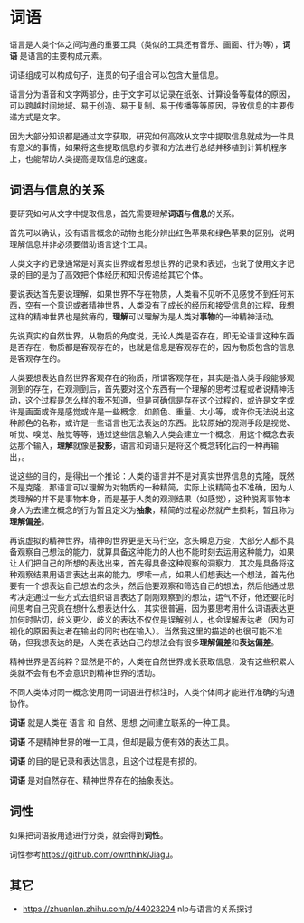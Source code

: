 # 词语

语言是人类个体之间沟通的重要工具（类似的工具还有音乐、画面、行为等），**词语** 是语言的主要构成元素。

词语组成可以构成句子，连贯的句子组合可以包含大量信息。

语言分为语音和文字两部分，由于文字可以记录在纸张、计算设备等载体的原因，可以跨越时间地域、易于创造、易于复制、易于传播等等原因，导致信息的主要传递方式是文字。

因为大部分知识都是通过文字获取，研究如何高效从文字中提取信息就成为一件具有意义的事情，如果将这些提取信息的步骤和方法进行总结并移植到计算机程序上，也能帮助人类提高提取信息的速度。

## 词语与信息的关系

要研究如何从文字中提取信息，首先需要理解**词语**与**信息**的关系。

首先可以确认，没有语言概念的动物也能分辨出红色苹果和绿色苹果的区别，说明理解信息并非必须要借助语言这个工具。

人类文字的记录通常是对真实世界或者思想世界的记录和表述，也说了使用文字记录的目的是为了高效把个体经历和知识传递给其它个体。

要说表达首先要说理解，如果世界不存在物质，人类看不见听不见感觉不到任何东西，空有一个意识或者精神世界，人类没有了成长的经历和接受信息的过程，我想这样的精神世界也是贫瘠的，**理解**可以理解为是人类对**事物**的一种精神活动。

先说真实的自然世界，从物质的角度说，无论人类是否存在，即无论语言这种东西是否存在，物质都是客观存在的，也就是信息是客观存在的，因为物质包含的信息是客观存在的。

人类要想表达自然世界客观存在的物质，所谓客观存在，其实是指人类手段能够观测到的存在，在观测到后，首先要对这个东西有一个理解的思考过程或者说精神活动，这个过程是怎么样的我不知道，但是可确信是存在这个过程的，或许是文字或许是画面或许是感觉或许是一些概念，如颜色、重量、大小等，或许你无法说出这种颜色的名称，或许是一些语言也无法表达的东西。比较原始的观测手段是视觉、听觉、嗅觉、触觉等等，通过这些信息输入人类会建立一个概念，用这个概念去表达那个输入，**理解**就像是**投影**，语言和词语只是将这个概念转化后的一种再输出，。

说这些的目的，是得出一个推论：人类的语言并不是对真实世界信息的克隆，既然不是克隆，那语言可以理解为对物质的一种精简，实际上说精简也不准确，因为人类理解的并不是事物本身，而是基于人类的观测结果（如感觉），这种脱离事物本身人为去建立概念的行为暂且定义为**抽象**，精简的过程必然就产生损耗，暂且称为**理解偏差**。

再说虚拟的精神世界，精神的世界更是天马行空，念头瞬息万变，大部分人都不具备观察自己想法的能力，就算具备这种能力的人也不能时刻去运用这种能力，如果让人们把自己的所想的表达出来，首先得具备这种观察的洞察力，其次是具备将这种观察结果用语言表达出来的能力。啰嗦一点，如果人们想表达一个想法，首先他要有一个想表达自己想法的念头，然后他要观察和筛选自己的想法，然后他通过思考决定通过一些方式去组织语言表达了刚刚观察到的想法，运气不好，他还要花时间思考自己究竟在想什么想表达什么，其实很普遍，因为要思考用什么词语表达更加何时贴切，歧义更少，歧义的表达不仅仅是误解别人，也会误解表达者（因为可视化的原因表达者在输出的同时也在输入）。当然我这里的描述的也很可能不准确，但我想表达的是，人类在表达自己的想法会有很多**理解偏差**和**表达偏差**。

精神世界是否纯粹？显然是不的，人类在自然世界成长获取信息，没有这些积累人类就不会有也不会意识到精神世界的活动。

不同人类体对同一概念使用同一词语进行标注时，人类个体间才能进行准确的沟通协作。

**词语** 就是人类在 语言 和 自然、思想 之间建立联系的一种工具。

**词语** 不是精神世界的唯一工具，但却是最方便有效的表达工具。

**词语** 的目的是记录和表达信息，且这个过程是有损的。

**词语** 是对自然存在、精神世界存在的抽象表达。

## 词性

如果把词语按用途进行分类，就会得到**词性**。

词性参考<https://github.com/ownthink/Jiagu>。

## 其它

* <https://zhuanlan.zhihu.com/p/44023294> nlp与语言的关系探讨
